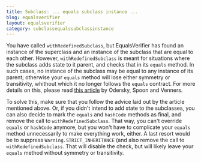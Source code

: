 ```yaml
---
title: Subclass: ... equals subclass instance ...
blog: equalsverifier
layout: equalsverifier
category: subclassequalssubclassinstance
---
```

You have called `withRedefinedSubclass`, but EqualsVerifier has found an instance of the superclass and an instance of the subclass that are equal to each other. However, `withRedefinedSubclass` is meant for situations where the subclass adds state to it parent, and checks that in its `equals` method. In such cases, no instance of the subclass may be equal to any instance of its parent; otherwise your `equals` method will lose either symmetry or transitivity, whithout which it no longer follows the `equals` contract. For more details on this, please read [this article](http://www.artima.com/lejava/articles/equality.html) by Odersky, Spoon and Venners.

To solve this, make sure that you follow the advice laid out by the article mentioned above. Or, if you didn't intend to add state to the subclasses, you can also decide to mark the `equals` and `hashCode` methods as final, and remove the call to `withRedefinedSubclass`. That way, you can't override `equals` or `hashCode` anymore, but you won't have to complicate your `equals` method unnecessarily to make everything work, either. A last resort would be to suppress `Warning.STRICT_INHERITANCE` (and also remove the call to `withRedefinedSubclass`. That will disable the check, but will likely leave your `equals` method without symmetry or transitivity.
